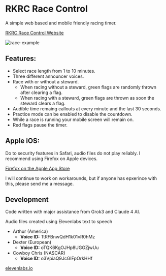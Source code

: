# RKRC Race Control
A simple web based and mobile friendly racing timer.

[RKRC Race Control Website](https://control.rkrc.club/)

![race-example](https://github.com/user-attachments/assets/2bce6e5c-d551-44d3-95d3-420965432a23)

## Features:
- Select race length from 1 to 10 minutes.
- Three different announcer voices.
- Race with or without a steward.
  - When racing without a steward, green flags are randomly thrown after clearing a flag.
  - When racing with a steward, green flags are thrown as soon the steward clears a flag.
- Audible time remaing callouts at every minute and the last 30 seconds.
- Practice mode can be enabled to disable the countdown.
- While a race is running your mobile screen will remain on.
- Red flags pause the timer.

## Apple iOS:
Do to security features in Safari, audio files do not play reliably. I recommend using Firefox on Apple devices.

[Firefox on the Apple App Store](https://apps.apple.com/us/app/firefox-private-web-browser/id989804926)

I will continue to work on workarounds, but if anyone has epxerince with this, please send me a message.

## Development
Code written with major assistance from Grok3 and Claude 4 AI.

Audio files created using Elevenlabs text to speech
- Arthur (America)
  - **Voice ID:** TtRFBnwQdH1k01vR0hMz
- Dexter (European)
  - **Voice ID:** oTQK6KgOJHp8UGGZjwUu
- Cowboy Chris (NASCAR)
  - **Voice ID:** o3VpiaQ9JcGIFpOrkHHf

[elevenlabs.io](https://elevenlabs.io/)